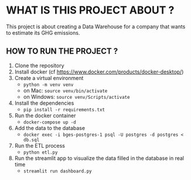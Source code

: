 # WHAT IS THIS PROJECT ABOUT ?

This project is about creating a Data Warehouse for a company that wants to estimate its GHG emissions.

## HOW TO RUN THE PROJECT ?

1. Clone the repository
2. Install docker (cf https://www.docker.com/products/docker-desktop/)
3. Create a virtual environment
   - `python -m venv venv`
   - on Mac: `source venv/bin/activate`
   - on Windows: `source venv/Scripts/activate`
4. Install the dependencies
   - `pip install -r requirements.txt`
5. Run the docker container
   - `docker-compose up -d`
6. Add the data to the database
   - `docker exec -i bges-postgres-1 psql -U postgres -d postgres < db.sql`
7. Run the ETL process
   - `python etl.py`
8. Run the streamlit app to visualize the data filled in the database in real time
   - `streamlit run dashboard.py`
